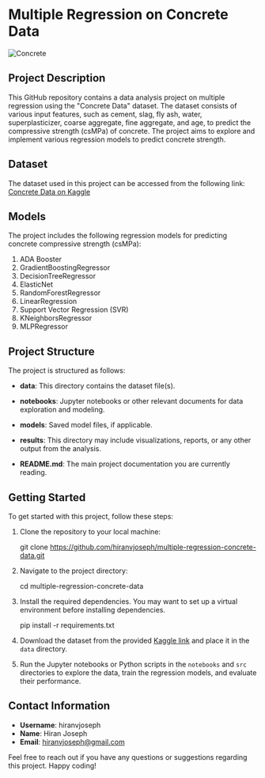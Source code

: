 # Multiple Regression on Concrete Data

![Concrete](https://images.pexels.com/photos/545008/pexels-photo-545008.jpeg)

## Project Description

This GitHub repository contains a data analysis project on multiple regression using the "Concrete Data" dataset. The dataset consists of various input features, such as cement, slag, fly ash, water, superplasticizer, coarse aggregate, fine aggregate, and age, to predict the compressive strength (csMPa) of concrete. The project aims to explore and implement various regression models to predict concrete strength.

## Dataset

The dataset used in this project can be accessed from the following link:
[Concrete Data on Kaggle](https://www.kaggle.com/datasets/kushalvala/concrete/code)

## Models

The project includes the following regression models for predicting concrete compressive strength (csMPa):

1. ADA Booster
2. GradientBoostingRegressor
3. DecisionTreeRegressor
4. ElasticNet
5. RandomForestRegressor
6. LinearRegression
7. Support Vector Regression (SVR)
8. KNeighborsRegressor
9. MLPRegressor

## Project Structure

The project is structured as follows:

- **data**: This directory contains the dataset file(s).

- **notebooks**: Jupyter notebooks or other relevant documents for data exploration and modeling.

- **models**: Saved model files, if applicable.

- **results**: This directory may include visualizations, reports, or any other output from the analysis.

- **README.md**: The main project documentation you are currently reading.

## Getting Started

To get started with this project, follow these steps:

1. Clone the repository to your local machine:

  
   git clone https://github.com/hiranvjoseph/multiple-regression-concrete-data.git


2. Navigate to the project directory:

   
   cd multiple-regression-concrete-data
 

3. Install the required dependencies. You may want to set up a virtual environment before installing dependencies.


   pip install -r requirements.txt
  

4. Download the dataset from the provided [Kaggle link](https://www.kaggle.com/datasets/kushalvala/concrete/code) and place it in the `data` directory.

5. Run the Jupyter notebooks or Python scripts in the `notebooks` and `src` directories to explore the data, train the regression models, and evaluate their performance.

## Contact Information

- **Username**: hiranvjoseph
- **Name**: Hiran Joseph
- **Email**: hiranvjoseph@gmail.com

Feel free to reach out if you have any questions or suggestions regarding this project. Happy coding!
